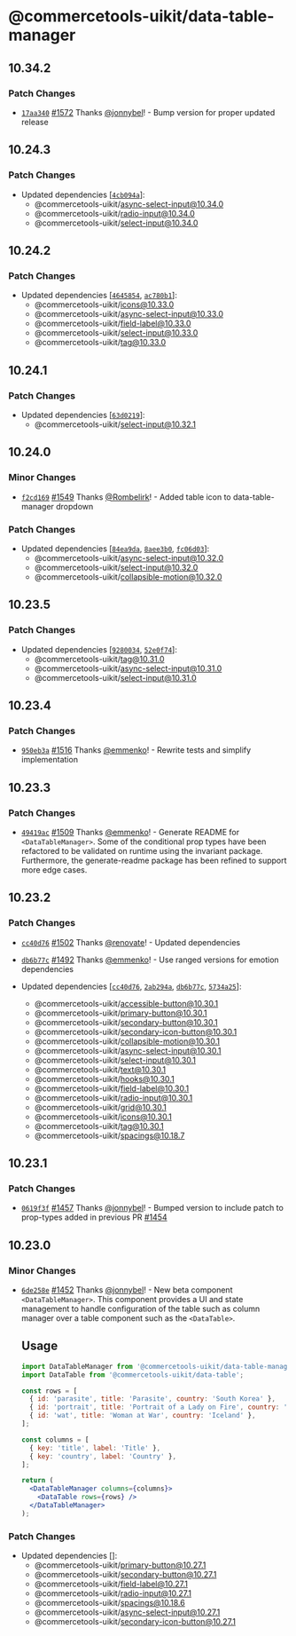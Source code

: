 # @commercetools-uikit/data-table-manager

## 10.34.2

### Patch Changes

- [`17aa340`](https://github.com/commercetools/ui-kit/commit/17aa340c58813e143c575ac334347efaa9fcb18e) [#1572](https://github.com/commercetools/ui-kit/pull/1572) Thanks [@jonnybel](https://github.com/jonnybel)! - Bump version for proper updated release

## 10.24.3

### Patch Changes

- Updated dependencies [[`4cb094a`](https://github.com/commercetools/ui-kit/commit/4cb094a5db4ec3fd27455ad9d7028b43111b3667)]:
  - @commercetools-uikit/async-select-input@10.34.0
  - @commercetools-uikit/radio-input@10.34.0
  - @commercetools-uikit/select-input@10.34.0

## 10.24.2

### Patch Changes

- Updated dependencies [[`4645854`](https://github.com/commercetools/ui-kit/commit/46458547d2603c412e9e6a90d1a04526784c8a9e), [`ac780b1`](https://github.com/commercetools/ui-kit/commit/ac780b1aba8c817ec1029bbe37c238edac329014)]:
  - @commercetools-uikit/icons@10.33.0
  - @commercetools-uikit/async-select-input@10.33.0
  - @commercetools-uikit/field-label@10.33.0
  - @commercetools-uikit/select-input@10.33.0
  - @commercetools-uikit/tag@10.33.0

## 10.24.1

### Patch Changes

- Updated dependencies [[`63d0219`](https://github.com/commercetools/ui-kit/commit/63d0219ced9dcf32e8a98930c88558a12435bfdc)]:
  - @commercetools-uikit/select-input@10.32.1

## 10.24.0

### Minor Changes

- [`f2cd169`](https://github.com/commercetools/ui-kit/commit/f2cd16928b0ee001fa544a78cc196d177273581c) [#1549](https://github.com/commercetools/ui-kit/pull/1549) Thanks [@Rombelirk](https://github.com/Rombelirk)! - Added table icon to data-table-manager dropdown

### Patch Changes

- Updated dependencies [[`84ea9da`](https://github.com/commercetools/ui-kit/commit/84ea9da9dcb93486747ceadfd2a27d652df8981d), [`8aee3b0`](https://github.com/commercetools/ui-kit/commit/8aee3b005eb428522cc8341498bc9191a93be99b), [`fc06d03`](https://github.com/commercetools/ui-kit/commit/fc06d03824b791b8a28c1c305c9376359fcbc4b3)]:
  - @commercetools-uikit/async-select-input@10.32.0
  - @commercetools-uikit/select-input@10.32.0
  - @commercetools-uikit/collapsible-motion@10.32.0

## 10.23.5

### Patch Changes

- Updated dependencies [[`9280034`](https://github.com/commercetools/ui-kit/commit/928003415b7e2f865b3a423d95644b26cad25387), [`52e0f74`](https://github.com/commercetools/ui-kit/commit/52e0f74153b09381ab010cbe4e328fa03e4fc8f1)]:
  - @commercetools-uikit/tag@10.31.0
  - @commercetools-uikit/async-select-input@10.31.0
  - @commercetools-uikit/select-input@10.31.0

## 10.23.4

### Patch Changes

- [`950eb3a`](https://github.com/commercetools/ui-kit/commit/950eb3a553277ac897fcb6b0ed6dbd17c17d97f1) [#1516](https://github.com/commercetools/ui-kit/pull/1516) Thanks [@emmenko](https://github.com/emmenko)! - Rewrite tests and simplify implementation

## 10.23.3

### Patch Changes

- [`49419ac`](https://github.com/commercetools/ui-kit/commit/49419ac8b604b9c3a2d51df6f4e25af912c5f80a) [#1509](https://github.com/commercetools/ui-kit/pull/1509) Thanks [@emmenko](https://github.com/emmenko)! - Generate README for `<DataTableManager>`. Some of the conditional prop types have been refactored to be validated on runtime using the invariant package. Furthermore, the generate-readme package has been refined to support more edge cases.

## 10.23.2

### Patch Changes

- [`cc40d76`](https://github.com/commercetools/ui-kit/commit/cc40d765fdeff8626a9886e080eab35dad97b805) [#1502](https://github.com/commercetools/ui-kit/pull/1502) Thanks [@renovate](https://github.com/apps/renovate)! - Updated dependencies

* [`db6b77c`](https://github.com/commercetools/ui-kit/commit/db6b77c3baf110136440dfc7c6d42cace74eb85e) [#1492](https://github.com/commercetools/ui-kit/pull/1492) Thanks [@emmenko](https://github.com/emmenko)! - Use ranged versions for emotion dependencies

* Updated dependencies [[`cc40d76`](https://github.com/commercetools/ui-kit/commit/cc40d765fdeff8626a9886e080eab35dad97b805), [`2ab294a`](https://github.com/commercetools/ui-kit/commit/2ab294a36e98dc3483507127a0b5d35862cf5429), [`db6b77c`](https://github.com/commercetools/ui-kit/commit/db6b77c3baf110136440dfc7c6d42cace74eb85e), [`5734a25`](https://github.com/commercetools/ui-kit/commit/5734a2507bb7d5bc1a1eb32aab166aff43e8fc32)]:
  - @commercetools-uikit/accessible-button@10.30.1
  - @commercetools-uikit/primary-button@10.30.1
  - @commercetools-uikit/secondary-button@10.30.1
  - @commercetools-uikit/secondary-icon-button@10.30.1
  - @commercetools-uikit/collapsible-motion@10.30.1
  - @commercetools-uikit/async-select-input@10.30.1
  - @commercetools-uikit/select-input@10.30.1
  - @commercetools-uikit/text@10.30.1
  - @commercetools-uikit/hooks@10.30.1
  - @commercetools-uikit/field-label@10.30.1
  - @commercetools-uikit/radio-input@10.30.1
  - @commercetools-uikit/grid@10.30.1
  - @commercetools-uikit/icons@10.30.1
  - @commercetools-uikit/tag@10.30.1
  - @commercetools-uikit/spacings@10.18.7

## 10.23.1

### Patch Changes

- [`0619f3f`](https://github.com/commercetools/ui-kit/commit/0619f3f97b96c6a89bf92abcd4c10fbe0a265c0a) [#1457](https://github.com/commercetools/ui-kit/pull/1457) Thanks [@jonnybel](https://github.com/jonnybel)! - Bumped version to include patch to prop-types added in previous PR [#1454](https://github.com/commercetools/ui-kit/pull/1454)

## 10.23.0

### Minor Changes

- [`6de258e`](https://github.com/commercetools/ui-kit/commit/6de258ec80861525a3db11a481203cd45f75ad1d) [#1452](https://github.com/commercetools/ui-kit/pull/1452) Thanks [@jonnybel](https://github.com/jonnybel)! - New beta component `<DataTableManager>`.
  This component provides a UI and state management to handle configuration of the table such as column manager over a table component such as the `<DataTable>`.

  ## Usage

  ```jsx
  import DataTableManager from '@commercetools-uikit/data-table-manager';
  import DataTable from '@commercetools-uikit/data-table';

  const rows = [
    { id: 'parasite', title: 'Parasite', country: 'South Korea' },
    { id: 'portrait', title: 'Portrait of a Lady on Fire', country: 'France' },
    { id: 'wat', title: 'Woman at War', country: 'Iceland' },
  ];

  const columns = [
    { key: 'title', label: 'Title' },
    { key: 'country', label: 'Country' },
  ];

  return (
    <DataTableManager columns={columns}>
      <DataTable rows={rows} />
    </DataTableManager>
  );
  ```

### Patch Changes

- Updated dependencies []:
  - @commercetools-uikit/primary-button@10.27.1
  - @commercetools-uikit/secondary-button@10.27.1
  - @commercetools-uikit/field-label@10.27.1
  - @commercetools-uikit/radio-input@10.27.1
  - @commercetools-uikit/spacings@10.18.6
  - @commercetools-uikit/async-select-input@10.27.1
  - @commercetools-uikit/secondary-icon-button@10.27.1
